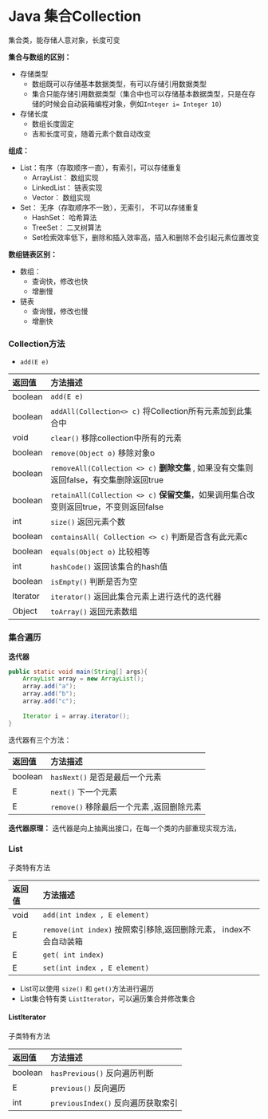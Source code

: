 # Java 集合Collection

集合类，能存储人意对象，长度可变

**集合与数组的区别：**
* 存储类型
  * 数组既可以存储基本数据类型，有可以存储引用数据类型
  * 集合只能存储引用数据类型（集合中也可以存储基本数据类型，只是在存储的时候会自动装箱编程对象，例如`Integer i= Integer 10`）
* 存储长度
  * 数组长度固定
  * 吉和长度可变，随着元素个数自动改变


**组成：**

* List：有序（存取顺序一直），有索引，可以存储重复
  * ArrayList： 数组实现
  * LinkedList： 链表实现
  * Vector： 数组实现
* Set： 无序（存取顺序不一致），无索引， 不可以存储重复
  * HashSet： 哈希算法
  * TreeSet： 二叉树算法
  * Set检索效率低下，删除和插入效率高，插入和删除不会引起元素位置改变

**数组链表区别：**

* 数组：
  * 查询快，修改也快
  * 增删慢
* 链表
  * 查询慢，修改也慢
  * 增删快


### Collection方法

* `add(E e)`

| 返回值       | 方法描述                                                                             |
|:------------|:------------------------------------------------------------------------------------|
| boolean     | `add(E e)`                                                                          |
| boolean     | `addAll(Collection<> c)` 将Collection所有元素加到此集合中                             |
| void        | `clear()` 移除collection中所有的元素                                                  |
| boolean     | `remove(Object o)` 移除对象o                                                         |
| boolean     | `removeAll(Collection <> c)` **删除交集** , 如果没有交集则返回false，有交集删除返回true |
| boolean     | `retainAll(Collection <> c)` **保留交集**，如果调用集合改变则返回true，不变则返回false  |
| int         | `size()` 返回元素个数                                                                |
| boolean     | `containsAll( Collection <> c)`  判断是否含有此元素c                                  |
| boolean     | `equals(Object o)` 比较相等                                                          |
| int         | `hashCode()`  返回该集合的hash值                                                     |
| boolean     | `isEmpty()` 判断是否为空                                                             |
| Iterator<E> | `iterator()`  返回此集合元素上进行迭代的迭代器                                         |
| Object      | `toArray()` 返回元素数组                                                             |


### 集合遍历
**迭代器**

```java
public static void main(String[] args){
    ArrayList array = new ArrayList();
    array.add("a");
    array.add("b");
    array.add("c");
    
    Iterator i = array.iterator();
}
```

迭代器有三个方法：

| 返回值   | 方法描述                              |
|:--------|:-------------------------------------|
| boolean | `hasNext()` 是否是最后一个元素         |
| E       | `next()` 下一个元素                   |
| E    | `remove()` 移除最后一个元素 ,返回删除元素 |

**迭代器原理：** 迭代器是向上抽离出接口，在每一个类的内部重现实现方法，

### List
子类特有方法

| 返回值 | 方法描述                                                       |
|:------|:---------------------------------------------------------------|
| void  | `add(int index , E element)`                                   |
| E     | `remove(int index)` 按照索引移除,返回删除元素， index不会自动装箱 |
| E     | `get( int index)`                                              |
| E     | `set(int index , E element)`                                   |

* List可以使用 `size()` 和 `get()`方法进行遍历
* List集合特有类 `ListIterator`，可以遍历集合并修改集合

#### ListIterator
子类特有方法

| 返回值   | 方法描述                         |
|:--------|:--------------------------------|
| boolean | `hasPrevious()`  反向遍历判断    |
| E       | `previous()` 反向遍历            |
| int     | `previousIndex()` 反向遍历获取索引 |
